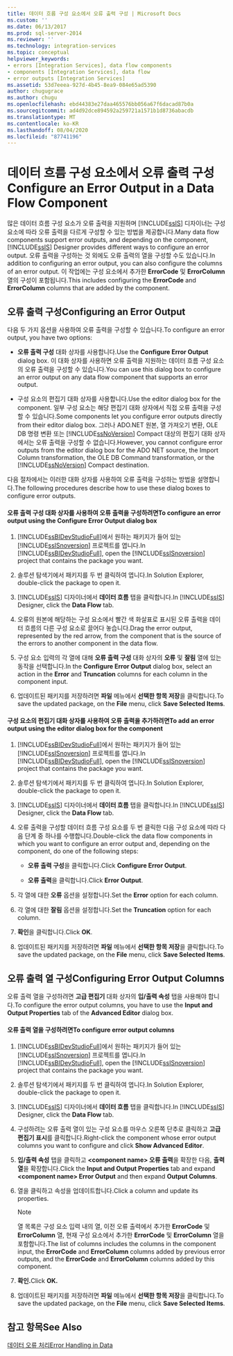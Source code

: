 ```yaml
---
title: 데이터 흐름 구성 요소에서 오류 출력 구성 | Microsoft Docs
ms.custom: ''
ms.date: 06/13/2017
ms.prod: sql-server-2014
ms.reviewer: ''
ms.technology: integration-services
ms.topic: conceptual
helpviewer_keywords:
- errors [Integration Services], data flow components
- components [Integration Services], data flow
- error outputs [Integration Services]
ms.assetid: 53d7eeea-927d-4b45-8ea9-084e65ad5390
author: chugugrace
ms.author: chugu
ms.openlocfilehash: ebd44383e27daa465576bb056a67f6dacad87b0a
ms.sourcegitcommit: ad4d92dce894592a259721a1571b1d8736abacdb
ms.translationtype: MT
ms.contentlocale: ko-KR
ms.lasthandoff: 08/04/2020
ms.locfileid: "87741196"
---
```

# <a name="configure-an-error-output-in-a-data-flow-component"></a><span data-ttu-id="effcf-102">데이터 흐름 구성 요소에서 오류 출력 구성</span><span class="sxs-lookup"><span data-stu-id="effcf-102">Configure an Error Output in a Data Flow Component</span></span>
  <span data-ttu-id="effcf-103">많은 데이터 흐름 구성 요소가 오류 출력을 지원하며 [!INCLUDE[ssIS](../includes/ssis-md.md)] 디자이너는 구성 요소에 따라 오류 출력을 다르게 구성할 수 있는 방법을 제공합니다.</span><span class="sxs-lookup"><span data-stu-id="effcf-103">Many data flow components support error outputs, and depending on the component, [!INCLUDE[ssIS](../includes/ssis-md.md)] Designer provides different ways to configure an error output.</span></span> <span data-ttu-id="effcf-104">오류 출력을 구성하는 것 외에도 오류 출력의 열을 구성할 수도 있습니다.</span><span class="sxs-lookup"><span data-stu-id="effcf-104">In addition to configuring an error output, you can also configure the columns of an error output.</span></span> <span data-ttu-id="effcf-105">이 작업에는 구성 요소에서 추가한 **ErrorCode** 및 **ErrorColumn** 열의 구성이 포함됩니다.</span><span class="sxs-lookup"><span data-stu-id="effcf-105">This includes configuring the **ErrorCode** and **ErrorColumn** columns that are added by the component.</span></span>  
  
## <a name="configuring-an-error-output"></a><span data-ttu-id="effcf-106">오류 출력 구성</span><span class="sxs-lookup"><span data-stu-id="effcf-106">Configuring an Error Output</span></span>  
 <span data-ttu-id="effcf-107">다음 두 가지 옵션을 사용하여 오류 출력을 구성할 수 있습니다.</span><span class="sxs-lookup"><span data-stu-id="effcf-107">To configure an error output, you have two options:</span></span>  
  
-   <span data-ttu-id="effcf-108">**오류 출력 구성** 대화 상자를 사용합니다.</span><span class="sxs-lookup"><span data-stu-id="effcf-108">Use the **Configure Error Output** dialog box.</span></span> <span data-ttu-id="effcf-109">이 대화 상자를 사용하면 오류 출력을 지원하는 데이터 흐름 구성 요소의 오류 출력을 구성할 수 있습니다.</span><span class="sxs-lookup"><span data-stu-id="effcf-109">You can use this dialog box to configure an error output on any data flow component that supports an error output.</span></span>  
  
-   <span data-ttu-id="effcf-110">구성 요소의 편집기 대화 상자를 사용합니다.</span><span class="sxs-lookup"><span data-stu-id="effcf-110">Use the editor dialog box for the component.</span></span> <span data-ttu-id="effcf-111">일부 구성 요소는 해당 편집기 대화 상자에서 직접 오류 출력을 구성할 수 있습니다.</span><span class="sxs-lookup"><span data-stu-id="effcf-111">Some components let you configure error outputs directly from their editor dialog box.</span></span> <span data-ttu-id="effcf-112">그러나 ADO.NET 원본, 열 가져오기 변환, OLE DB 명령 변환 또는 [!INCLUDE[ssNoVersion](../includes/ssnoversion-md.md)] Compact 대상의 편집기 대화 상자에서는 오류 출력을 구성할 수 없습니다.</span><span class="sxs-lookup"><span data-stu-id="effcf-112">However, you cannot configure error outputs from the editor dialog box for the ADO NET source, the Import Column transformation, the OLE DB Command transformation, or the [!INCLUDE[ssNoVersion](../includes/ssnoversion-md.md)] Compact destination.</span></span>  
  
 <span data-ttu-id="effcf-113">다음 절차에서는 이러한 대화 상자를 사용하여 오류 출력을 구성하는 방법을 설명합니다.</span><span class="sxs-lookup"><span data-stu-id="effcf-113">The following procedures describe how to use these dialog boxes to configure error outputs.</span></span>  
  
#### <a name="to-configure-an-error-output-using-the-configure-error-output-dialog-box"></a><span data-ttu-id="effcf-114">오류 출력 구성 대화 상자를 사용하여 오류 출력을 구성하려면</span><span class="sxs-lookup"><span data-stu-id="effcf-114">To configure an error output using the Configure Error Output dialog box</span></span>  
  
1.  <span data-ttu-id="effcf-115">[!INCLUDE[ssBIDevStudioFull](../includes/ssbidevstudiofull-md.md)]에서 원하는 패키지가 들어 있는 [!INCLUDE[ssISnoversion](../includes/ssisnoversion-md.md)] 프로젝트를 엽니다.</span><span class="sxs-lookup"><span data-stu-id="effcf-115">In [!INCLUDE[ssBIDevStudioFull](../includes/ssbidevstudiofull-md.md)], open the [!INCLUDE[ssISnoversion](../includes/ssisnoversion-md.md)] project that contains the package you want.</span></span>  
  
2.  <span data-ttu-id="effcf-116">솔루션 탐색기에서 패키지를 두 번 클릭하여 엽니다.</span><span class="sxs-lookup"><span data-stu-id="effcf-116">In Solution Explorer, double-click the package to open it.</span></span>  
  
3.  <span data-ttu-id="effcf-117">[!INCLUDE[ssIS](../includes/ssis-md.md)] 디자이너에서 **데이터 흐름** 탭을 클릭합니다.</span><span class="sxs-lookup"><span data-stu-id="effcf-117">In [!INCLUDE[ssIS](../includes/ssis-md.md)] Designer, click the **Data Flow** tab.</span></span>  
  
4.  <span data-ttu-id="effcf-118">오류의 원본에 해당하는 구성 요소에서 빨간 색 화살표로 표시된 오류 출력을 데이터 흐름의 다른 구성 요소로 끌어다 놓습니다.</span><span class="sxs-lookup"><span data-stu-id="effcf-118">Drag the error output, represented by the red arrow, from the component that is the source of the errors to another component in the data flow.</span></span>  
  
5.  <span data-ttu-id="effcf-119">구성 요소 입력의 각 열에 대해 **오류 출력 구성** 대화 상자의 **오류** 및 **잘림** 열에 있는 동작을 선택합니다.</span><span class="sxs-lookup"><span data-stu-id="effcf-119">In the **Configure Error Output** dialog box, select an action in the **Error** and **Truncation** columns for each column in the component input.</span></span>  
  
6.  <span data-ttu-id="effcf-120">업데이트된 패키지를 저장하려면 **파일** 메뉴에서 **선택한 항목 저장**을 클릭합니다.</span><span class="sxs-lookup"><span data-stu-id="effcf-120">To save the updated package, on the **File** menu, click **Save Selected Items**.</span></span>  
  
#### <a name="to-add-an-error-output-using-the-editor-dialog-box-for-the-component"></a><span data-ttu-id="effcf-121">구성 요소의 편집기 대화 상자를 사용하여 오류 출력을 추가하려면</span><span class="sxs-lookup"><span data-stu-id="effcf-121">To add an error output using the editor dialog box for the component</span></span>  
  
1.  <span data-ttu-id="effcf-122">[!INCLUDE[ssBIDevStudioFull](../includes/ssbidevstudiofull-md.md)]에서 원하는 패키지가 들어 있는 [!INCLUDE[ssISnoversion](../includes/ssisnoversion-md.md)] 프로젝트를 엽니다.</span><span class="sxs-lookup"><span data-stu-id="effcf-122">In [!INCLUDE[ssBIDevStudioFull](../includes/ssbidevstudiofull-md.md)], open the [!INCLUDE[ssISnoversion](../includes/ssisnoversion-md.md)] project that contains the package you want.</span></span>  
  
2.  <span data-ttu-id="effcf-123">솔루션 탐색기에서 패키지를 두 번 클릭하여 엽니다.</span><span class="sxs-lookup"><span data-stu-id="effcf-123">In Solution Explorer, double-click the package to open it.</span></span>  
  
3.  <span data-ttu-id="effcf-124">[!INCLUDE[ssIS](../includes/ssis-md.md)] 디자이너에서 **데이터 흐름** 탭을 클릭합니다.</span><span class="sxs-lookup"><span data-stu-id="effcf-124">In [!INCLUDE[ssIS](../includes/ssis-md.md)] Designer, click the **Data Flow** tab.</span></span>  
  
4.  <span data-ttu-id="effcf-125">오류 출력을 구성할 데이터 흐름 구성 요소를 두 번 클릭한 다음 구성 요소에 따라 다음 단계 중 하나를 수행합니다.</span><span class="sxs-lookup"><span data-stu-id="effcf-125">Double-click the data flow components in which you want to configure an error output and, depending on the component, do one of the following steps:</span></span>  
  
    -   <span data-ttu-id="effcf-126">**오류 출력 구성**을 클릭합니다.</span><span class="sxs-lookup"><span data-stu-id="effcf-126">Click **Configure Error Output**.</span></span>  
  
    -   <span data-ttu-id="effcf-127">**오류 출력**을 클릭합니다.</span><span class="sxs-lookup"><span data-stu-id="effcf-127">Click **Error Output**.</span></span>  
  
5.  <span data-ttu-id="effcf-128">각 열에 대한 **오류** 옵션을 설정합니다.</span><span class="sxs-lookup"><span data-stu-id="effcf-128">Set the **Error** option for each column.</span></span>  
  
6.  <span data-ttu-id="effcf-129">각 열에 대한 **잘림** 옵션을 설정합니다.</span><span class="sxs-lookup"><span data-stu-id="effcf-129">Set the **Truncation** option for each column.</span></span>  
  
7.  <span data-ttu-id="effcf-130">**확인**을 클릭합니다.</span><span class="sxs-lookup"><span data-stu-id="effcf-130">Click **OK**.</span></span>  
  
8.  <span data-ttu-id="effcf-131">업데이트된 패키지를 저장하려면 **파일** 메뉴에서 **선택한 항목 저장**을 클릭합니다.</span><span class="sxs-lookup"><span data-stu-id="effcf-131">To save the updated package, on the **File** menu, click **Save Selected Items**.</span></span>  
  
## <a name="configuring-error-output-columns"></a><span data-ttu-id="effcf-132">오류 출력 열 구성</span><span class="sxs-lookup"><span data-stu-id="effcf-132">Configuring Error Output Columns</span></span>  
 <span data-ttu-id="effcf-133">오류 출력 열을 구성하려면 **고급 편집기** 대화 상자의 **입/출력 속성** 탭을 사용해야 합니다.</span><span class="sxs-lookup"><span data-stu-id="effcf-133">To configure the error output columns, you have to use the **Input and Output Properties** tab of the **Advanced Editor** dialog box.</span></span>  
  
#### <a name="to-configure-error-output-columns"></a><span data-ttu-id="effcf-134">오류 출력 열을 구성하려면</span><span class="sxs-lookup"><span data-stu-id="effcf-134">To configure error output columns</span></span>  
  
1.  <span data-ttu-id="effcf-135">[!INCLUDE[ssBIDevStudioFull](../includes/ssbidevstudiofull-md.md)]에서 원하는 패키지가 들어 있는 [!INCLUDE[ssISnoversion](../includes/ssisnoversion-md.md)] 프로젝트를 엽니다.</span><span class="sxs-lookup"><span data-stu-id="effcf-135">In [!INCLUDE[ssBIDevStudioFull](../includes/ssbidevstudiofull-md.md)], open the [!INCLUDE[ssISnoversion](../includes/ssisnoversion-md.md)] project that contains the package you want.</span></span>  
  
2.  <span data-ttu-id="effcf-136">솔루션 탐색기에서 패키지를 두 번 클릭하여 엽니다.</span><span class="sxs-lookup"><span data-stu-id="effcf-136">In Solution Explorer, double-click the package to open it.</span></span>  
  
3.  <span data-ttu-id="effcf-137">[!INCLUDE[ssIS](../includes/ssis-md.md)] 디자이너에서 **데이터 흐름** 탭을 클릭합니다.</span><span class="sxs-lookup"><span data-stu-id="effcf-137">In [!INCLUDE[ssIS](../includes/ssis-md.md)] Designer, click the **Data Flow** tab.</span></span>  
  
4.  <span data-ttu-id="effcf-138">구성하려는 오류 출력 열이 있는 구성 요소를 마우스 오른쪽 단추로 클릭하고 **고급 편집기 표시**를 클릭합니다.</span><span class="sxs-lookup"><span data-stu-id="effcf-138">Right-click the component whose error output columns you want to configure and click **Show Advanced Editor**.</span></span>  
  
5.  <span data-ttu-id="effcf-139">**입/출력 속성** 탭을 클릭하고 **\<component name> 오류 출력**을 확장한 다음, **출력 열**을 확장합니다.</span><span class="sxs-lookup"><span data-stu-id="effcf-139">Click the **Input and Output Properties** tab and expand **\<component name> Error Output** and then expand **Output Columns**.</span></span>  
  
6.  <span data-ttu-id="effcf-140">열을 클릭하고 속성을 업데이트합니다.</span><span class="sxs-lookup"><span data-stu-id="effcf-140">Click a column and update its properties.</span></span>  
  
    > [!NOTE]  
    >  <span data-ttu-id="effcf-141">열 목록은 구성 요소 입력 내의 열, 이전 오류 출력에서 추가한 **ErrorCode** 및 **ErrorColumn** 열, 현재 구성 요소에서 추가한 **ErrorCode** 및 **ErrorColumn** 열을 포함합니다.</span><span class="sxs-lookup"><span data-stu-id="effcf-141">The list of columns includes the columns in the component input, the **ErrorCode** and **ErrorColumn** columns added by previous error outputs, and the **ErrorCode** and **ErrorColumn** columns added by this component.</span></span>  
  
7.  <span data-ttu-id="effcf-142">**확인.**</span><span class="sxs-lookup"><span data-stu-id="effcf-142">Click **OK.**</span></span>  
  
8.  <span data-ttu-id="effcf-143">업데이트된 패키지를 저장하려면 **파일** 메뉴에서 **선택한 항목 저장**을 클릭합니다.</span><span class="sxs-lookup"><span data-stu-id="effcf-143">To save the updated package, on the **File** menu, click **Save Selected Items**.</span></span>  
  
## <a name="see-also"></a><span data-ttu-id="effcf-144">참고 항목</span><span class="sxs-lookup"><span data-stu-id="effcf-144">See Also</span></span>  
 [<span data-ttu-id="effcf-145">데이터 오류 처리</span><span class="sxs-lookup"><span data-stu-id="effcf-145">Error Handling in Data</span></span>](data-flow/error-handling-in-data.md)  
  
  
